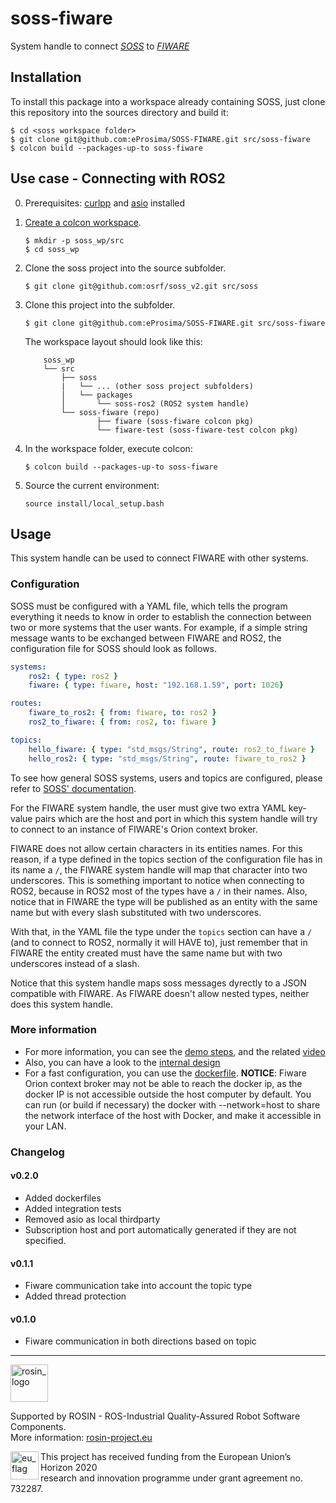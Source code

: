 # soss-fiware

System handle to connect [*SOSS*][soss] to [*FIWARE*][fiware]

## Installation
To install this package into a workspace already containing SOSS, just clone this repository into the sources directory and build it:
```
$ cd <soss workspace folder>
$ git clone git@github.com:eProsima/SOSS-FIWARE.git src/soss-fiware
$ colcon build --packages-up-to soss-fiware
```
## Use case - Connecting with ROS2

0. Prerequisites: [curlpp](https://github.com/jpbarrette/curlpp) and [asio](https://think-async.com/) installed
1. [Create a colcon workspace](https://index.ros.org/doc/ros2/Tutorials/Colcon-Tutorial/#create-a-workspace).
    ```
    $ mkdir -p soss_wp/src
    $ cd soss_wp
    ```
2. Clone the soss project into the source subfolder.
    ```
    $ git clone git@github.com:osrf/soss_v2.git src/soss
    ```
3. Clone this project into the subfolder.
    ```
    $ git clone git@github.com:eProsima/SOSS-FIWARE.git src/soss-fiware
    ```

    The workspace layout should look like this:
    ```
        soss_wp
        └── src
            ├── soss
            |   └── ... (other soss project subfolders)
            │   └── packages
            │       └── soss-ros2 (ROS2 system handle)
            └── soss-fiware (repo)
                    ├── fiware (soss-fiware colcon pkg)
                    └── fiware-test (soss-fiware-test colcon pkg)
    ```

5. In the workspace folder, execute colcon: 
    ```
    $ colcon build --packages-up-to soss-fiware
    ```
6. Source the current environment:
    ```
    source install/local_setup.bash
    ```

## Usage

This system handle can be used to connect FIWARE with other systems.

### Configuration

SOSS must be configured with a YAML file, which tells the program everything it needs to know in order to establish the connection between two or more systems that the user wants. 
For example, if a simple string message wants to be exchanged between FIWARE and ROS2, the configuration file for SOSS should look as follows.

```YAML
systems:
    ros2: { type: ros2 }
    fiware: { type: fiware, host: "192.168.1.59", port: 1026}

routes:
    fiware_to_ros2: { from: fiware, to: ros2 }
    ros2_to_fiware: { from: ros2, to: fiware }

topics:
    hello_fiware: { type: "std_msgs/String", route: ros2_to_fiware }
    hello_ros2: { type: "std_msgs/String", route: fiware_to_ros2 }
```

To see how general SOSS systems, users and topics are configured, please refer to [SOSS' documentation][soss].

For the FIWARE system handle, the user must give two extra YAML key-value pairs which are the host and port in which this system handle will try to connect to an instance of FIWARE's Orion context broker.

FIWARE does not allow certain characters in its entities names. For this reason, if a type defined in the topics section of the configuration file has in its name a `/`, the FIWARE system handle will map that character into two underscores. This is something important to notice when connecting to ROS2, because in ROS2 most of the types have a `/` in their names. Also, notice that in FIWARE the type will be published as an entity with the same name but with every slash substituted with two underscores. 

With that, in the YAML file the type under the `topics` section can have a `/` (and to connect to ROS2, normally it will HAVE to), just remember that in FIWARE the entity created must have the same name but with two underscores instead of a slash.

Notice that this system handle maps soss messages dyrectly to a JSON compatible with FIWARE. As FIWARE doesn't allow nested types, neither does this system handle.

### More information

- For more information, you can see the [demo steps](fiware/doc/demo.md),
and the related [video](https://drive.google.com/open?id=1w90DAPkovjwj7673d5RfOINlAAc7kWb1)
- Also, you can have a look to the [internal design](fiware/doc/design.md)
- For a fast configuration, you can use the [dockerfile](Dockerfile). 
**NOTICE**: Fiware Orion context broker may not be able to reach the docker ip, as the docker IP is not accessible outside the host computer by default.
You can run (or build if necessary) the docker with --network=host to share the network interface of the host with Docker, and make it accessible in your LAN.

### Changelog

#### v0.2.0
- Added dockerfiles
- Added integration tests
- Removed asio as local thirdparty
- Subscription host and port automatically generated if they are not specified.

#### v0.1.1
- Fiware communication take into account the topic type
- Added thread protection

#### v0.1.0
- Fiware communication in both directions based on topic

---

<!-- 
    ROSIN acknowledgement from the ROSIN press kit
    @ https://github.com/rosin-project/press_kit
-->

<a href="http://rosin-project.eu">
  <img src="http://rosin-project.eu/wp-content/uploads/rosin_ack_logo_wide.png" 
       alt="rosin_logo" height="60" >
</a>

Supported by ROSIN - ROS-Industrial Quality-Assured Robot Software Components.  
More information: <a href="http://rosin-project.eu">rosin-project.eu</a>

<img src="http://rosin-project.eu/wp-content/uploads/rosin_eu_flag.jpg" 
     alt="eu_flag" height="45" align="left" >  

This project has received funding from the European Union’s Horizon 2020  
research and innovation programme under grant agreement no. 732287. 

 [soss]: https://github.com/osrf/soss
 [fiware]: https://www.fiware.org/
